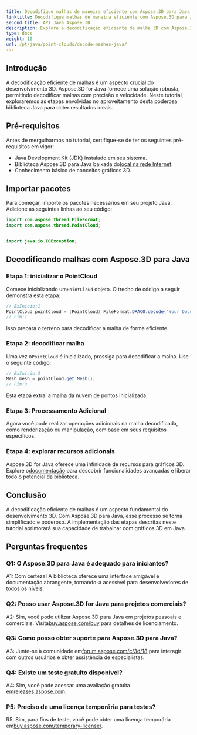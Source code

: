 ```yaml
---
title: Decodifique malhas de maneira eficiente com Aspose.3D para Java
linktitle: Decodifique malhas de maneira eficiente com Aspose.3D para Java
second_title: API Java Aspose.3D
description: Explore a decodificação eficiente de malha 3D com Aspose.3D para Java. Tutorial passo a passo para desenvolvedores.
type: docs
weight: 10
url: /pt/java/point-clouds/decode-meshes-java/
---
```

## Introdução

A decodificação eficiente de malhas é um aspecto crucial do desenvolvimento 3D. Aspose.3D for Java fornece uma solução robusta, permitindo decodificar malhas com precisão e velocidade. Neste tutorial, exploraremos as etapas envolvidas no aproveitamento desta poderosa biblioteca Java para obter resultados ideais.

## Pré-requisitos

Antes de mergulharmos no tutorial, certifique-se de ter os seguintes pré-requisitos em vigor:

- Java Development Kit (JDK) instalado em seu sistema.
-  Biblioteca Aspose.3D para Java baixada do[local na rede Internet](https://releases.aspose.com/3d/java/).
- Conhecimento básico de conceitos gráficos 3D.

## Importar pacotes

Para começar, importe os pacotes necessários em seu projeto Java. Adicione as seguintes linhas ao seu código:

```java
import com.aspose.threed.FileFormat;
import com.aspose.threed.PointCloud;


import java.io.IOException;
```

## Decodificando malhas com Aspose.3D para Java

### Etapa 1: inicializar o PointCloud

 Comece inicializando um`PointCloud` objeto. O trecho de código a seguir demonstra esta etapa:

```java
// ExInício:1
PointCloud pointCloud = (PointCloud) FileFormat.DRACO.decode("Your Document Directory" + "point_cloud_no_qp.drc");
// Fim:1
```

Isso prepara o terreno para decodificar a malha de forma eficiente.

### Etapa 2: decodificar malha

 Uma vez o`PointCloud` é inicializado, prossiga para decodificar a malha. Use o seguinte código:

```java
// ExInício:3
Mesh mesh = pointCloud.get_Mesh();
// Fim:3
```

Esta etapa extrai a malha da nuvem de pontos inicializada.

### Etapa 3: Processamento Adicional

Agora você pode realizar operações adicionais na malha decodificada, como renderização ou manipulação, com base em seus requisitos específicos.

### Etapa 4: explorar recursos adicionais

 Aspose.3D for Java oferece uma infinidade de recursos para gráficos 3D. Explore o[documentação](https://reference.aspose.com/3d/java/) para descobrir funcionalidades avançadas e liberar todo o potencial da biblioteca.

## Conclusão

A decodificação eficiente de malhas é um aspecto fundamental do desenvolvimento 3D. Com Aspose.3D para Java, esse processo se torna simplificado e poderoso. A implementação das etapas descritas neste tutorial aprimorará sua capacidade de trabalhar com gráficos 3D em Java.

## Perguntas frequentes

### Q1: O Aspose.3D para Java é adequado para iniciantes?

A1: Com certeza! A biblioteca oferece uma interface amigável e documentação abrangente, tornando-a acessível para desenvolvedores de todos os níveis.

### Q2: Posso usar Aspose.3D for Java para projetos comerciais?

 A2: Sim, você pode utilizar Aspose.3D para Java em projetos pessoais e comerciais. Visita[buy.aspose.com/buy](https://purchase.aspose.com/buy) para detalhes de licenciamento.

### Q3: Como posso obter suporte para Aspose.3D para Java?

A3: Junte-se à comunidade em[forum.aspose.com/c/3d/18](https://forum.aspose.com/c/3d/18) para interagir com outros usuários e obter assistência de especialistas.

### Q4: Existe um teste gratuito disponível?

 A4: Sim, você pode acessar uma avaliação gratuita em[releases.aspose.com](https://releases.aspose.com/).

### P5: Preciso de uma licença temporária para testes?

 R5: Sim, para fins de teste, você pode obter uma licença temporária em[buy.aspose.com/temporary-license/](https://purchase.aspose.com/temporary-license/).
